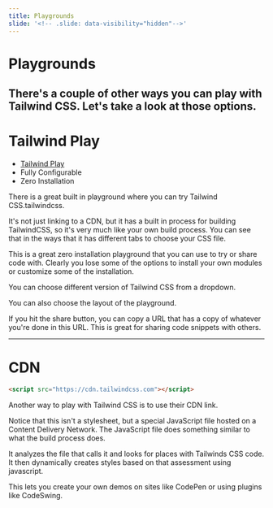 ```yaml
---
title: Playgrounds
slide: '<!-- .slide: data-visibility="hidden"-->'
---
```


<!-- .slide: data-state="layout-title" class="bg-dark"-->

# Playgrounds

> >

## There's a couple of other ways you can play with Tailwind CSS. Let's take a look at those options.

# Tailwind Play

- [Tailwind Play](https://play.tailwindcss.com/)
- Fully Configurable
- Zero Installation

> >

There is a great built in playground where you can try Tailwind CSS.tailwindcss.

It's not just linking to a CDN, but it has a built in process for building TailwindCSS, so it's very much like your own build process. You can see that in the ways that it has different tabs to choose your CSS file.

This is a great zero installation playground that you can use to try or share code with. Clearly you lose some of the options to install your own modules or customize some of the installation.

You can choose different version of Tailwind CSS from a dropdown.

You can also choose the layout of the playground.

If you hit the share button, you can copy a URL that has a copy of whatever you're done in this URL. This is great for sharing code snippets with others.

---

# CDN

```html
<script src="https://cdn.tailwindcss.com"></script>
```

Another way to play with Tailwind CSS is to use their CDN link.

Notice that this isn't a stylesheet, but a special JavaScript file hosted on a Content Delivery Network. The JavaScript file does something similar to what the build process does.

It analyzes the file that calls it and looks for places with Tailwinds CSS code. It then dynamically creates styles based on that assessment using javascript.

This lets you create your own demos on sites like CodePen or using plugins like CodeSwing.

